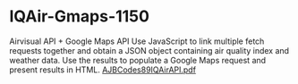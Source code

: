 # IQAir-Gmaps-1150
Airvisual API + Google Maps API
Use JavaScript to link multiple fetch requests together and obtain a JSON object containing air quality index and weather data. Use the results to populate a Google Maps request and present results in HTML.
[AJBCodes89IQAirAPI.pdf](https://github.com/ajbcodes89/IQAir-Gmaps-1150/files/6253304/AJBCodes89IQAirAPI.pdf)
